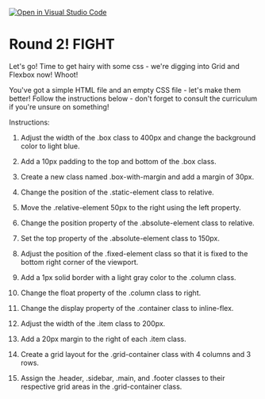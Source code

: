 [![Open in Visual Studio Code](https://classroom.github.com/assets/open-in-vscode-718a45dd9cf7e7f842a935f5ebbe5719a5e09af4491e668f4dbf3b35d5cca122.svg)](https://classroom.github.com/online_ide?assignment_repo_id=15254923&assignment_repo_type=AssignmentRepo)
# Round 2! FIGHT

Let's go! Time to get hairy with some css - we're digging into Grid and Flexbox now! Whoot!

You've got a simple HTML file and an empty CSS file - let's make them better! Follow the
instructions below - don't forget to consult the curriculum if you're unsure on something!

Instructions:

1) Adjust the width of the .box class to 400px and change the background color to light blue.

2) Add a 10px padding to the top and bottom of the .box class.

3) Create a new class named .box-with-margin and add a margin of 30px.

4) Change the position of the .static-element class to relative.

5) Move the .relative-element 50px to the right using the left property.

6) Change the position property of the .absolute-element class to relative.

7) Set the top property of the .absolute-element class to 150px.

8) Adjust the position of the .fixed-element class so that it is fixed to the bottom right corner of the viewport.

9) Add a 1px solid border with a light gray color to the .column class.

10) Change the float property of the .column class to right.

11) Change the display property of the .container class to inline-flex.

12) Adjust the width of the .item class to 200px.

13) Add a 20px margin to the right of each .item class.

14) Create a grid layout for the .grid-container class with 4 columns and 3 rows.

15) Assign the .header, .sidebar, .main, and .footer classes to their respective grid areas in the .grid-container class.
